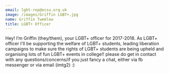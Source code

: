 ```yaml
---
email: lgbt-rep@ecsu.org.uk
image: /images/Griffin LGBT+.jpg
name: Griffin Twemlow
title: LGBT+ Officer
---
```


Hey! I’m Griffin (they/them), your LGBT+ officer for 2017-2018. As LGBT+ officer I'll be supporting the welfare of LGBT+ students,
leading liberation campaigns to make sure the rights of LGBT+ students are being upheld and organising lots of fun LGBT+ events in college!!
please do get in contact with any questions/concerns/if you just fancy a chat, either via fb messenger or via email (imtg2) :)